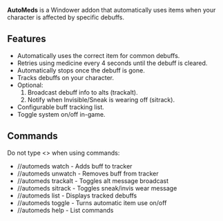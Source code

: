 **AutoMeds** is a Windower addon that automatically uses items when your character is affected by specific debuffs.

## Features

- Automatically uses the correct item for common debuffs.
- Retries using medicine every 4 seconds until the debuff is cleared.
- Automatically stops once the debuff is gone.
- Tracks debuffs on your character.
- Optional:
	1. Broadcast debuff info to alts (trackalt).
	2. Notify when Invisible/Sneak is wearing off (sitrack).
- Configurable buff tracking list.
- Toggle system on/off in-game.

## Commands

Do not type <> when using commands:

- //automeds watch <buffname> - Adds buff to tracker
- //automeds unwatch <buffname> - Removes buff from tracker
- //automeds trackalt - Toggles alt message broadcast
- //automeds sitrack - Toggles sneak/invis wear message
- //automeds list - Displays tracked debuffs
- //automeds toggle - Turns automatic item use on/off
- //automeds help - List commands
